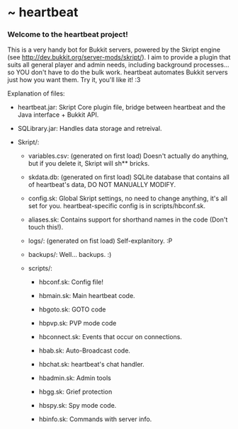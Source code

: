 ~ heartbeat 
=========

### Welcome to the heartbeat project!
This is a very handy bot for Bukkit servers, powered by the Skript engine (see http://dev.bukkit.org/server-mods/skript/).
I aim to provide a plugin that suits all general player and admin needs, including background processes...
so YOU don't have to do the bulk work.
heartbeat automates Bukkit servers just how you want them.
Try it, you'll like it! :3

Explanation of files:

* heartbeat.jar: Skript Core plugin file, bridge between heartbeat and the Java interface + Bukkit API.

* SQLibrary.jar: Handles data storage and retreival.

* Skript/:

	* variables.csv: (generated on first load) Doesn't actually do anything, but if you delete it, Skript will sh** bricks.
	
	* skdata.db: (generated on first load) SQLite database that contains all of heartbeat's data, DO NOT MANUALLY MODIFY.
	
	* config.sk: Global Skript settings, no need to change anything, it's all set for you. heartbeat-specific config is in scripts/hbconf.sk.
	
	* aliases.sk: Contains support for shorthand names in the code (Don't touch this!).
	
	* logs/: (generated on fist load) Self-explanitory. :P
	
	* backups/: Well... backups. :)
	
	* scripts/:
	
		* hbconf.sk: Config file!
		
		* hbmain.sk: Main heartbeat code.
		
		* hbgoto.sk: GOTO code
		
		* hbpvp.sk: PVP mode code
		
		* hbconnect.sk: Events that occur on connections.
		
		* hbab.sk: Auto-Broadcast code.
		
		* hbchat.sk: heartbeat's chat handler.
		
		* hbadmin.sk: Admin tools
		
		* hbgg.sk: Grief protection
		
		* hbspy.sk: Spy mode code.
		
		* hbinfo.sk: Commands with server info.
